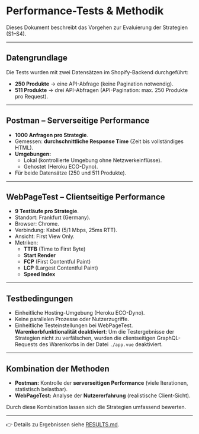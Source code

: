 # Performance-Tests & Methodik

Dieses Dokument beschreibt das Vorgehen zur Evaluierung der Strategien (S1–S4).  

---

## Datengrundlage
Die Tests wurden mit zwei Datensätzen im Shopify-Backend durchgeführt:  
- **250 Produkte** → eine API-Abfrage (keine Pagination notwendig).  
- **511 Produkte** → drei API-Abfragen (API-Pagination: max. 250 Produkte pro Request).  

---

## Postman – Serverseitige Performance
- **1000 Anfragen pro Strategie**.  
- Gemessen: **durchschnittliche Response Time** (Zeit bis vollständiges HTML).  
- **Umgebungen:**
  - Lokal (kontrollierte Umgebung ohne Netzwerkeinflüsse).  
  - Gehostet (Heroku ECO-Dyno).  
- Für beide Datensätze (250 und 511 Produkte).  

---

## WebPageTest – Clientseitige Performance
- **9 Testläufe pro Strategie**.  
- Standort: Frankfurt (Germany).  
- Browser: Chrome.  
- Verbindung: Kabel (5/1 Mbps, 25ms RTT).  
- Ansicht: First View Only.  
- Metriken:
  - **TTFB** (Time to First Byte)  
  - **Start Render**  
  - **FCP** (First Contentful Paint)  
  - **LCP** (Largest Contentful Paint)  
  - **Speed Index**  

---

## Testbedingungen
- Einheitliche Hosting-Umgebung (Heroku ECO-Dyno).  
- Keine parallelen Prozesse oder Nutzerzugriffe.  
- Einheitliche Testeinstellungen bei WebPageTest.  
 **Warenkorbfunktionalität deaktiviert**: Um die Testergebnisse der Strategien nicht zu verfälschen, wurden die clientseitigen GraphQL-Requests des Warenkorbs in der Datei `./app.vue` deaktiviert.

---

## Kombination der Methoden
- **Postman:** Kontrolle der **serverseitigen Performance** (viele Iterationen, statistisch belastbar).  
- **WebPageTest:** Analyse der **Nutzererfahrung** (realistische Client-Sicht).  

Durch diese Kombination lassen sich die Strategien umfassend bewerten.

---

👉 Details zu Ergebnissen siehe [RESULTS.md](./RESULTS.md).